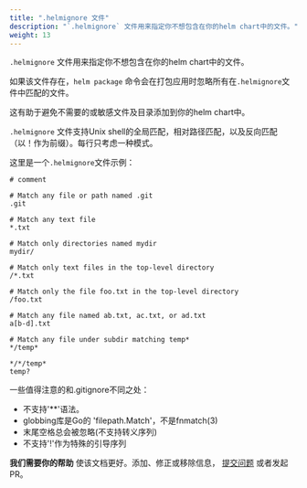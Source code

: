 ```yaml
---
title: ".helmignore 文件"
description: "`.helmignore` 文件用来指定你不想包含在你的helm chart中的文件。"
weight: 13
---
```


`.helmignore` 文件用来指定你不想包含在你的helm chart中的文件。

如果该文件存在，`helm package` 命令会在打包应用时忽略所有在`.helmignore`文件中匹配的文件。

这有助于避免不需要的或敏感文件及目录添加到你的helm chart中。

`.helmignore` 文件支持Unix shell的全局匹配，相对路径匹配，以及反向匹配（以！作为前缀）。每行只考虑一种模式。

这里是一个`.helmignore`文件示例：

```shell
# comment

# Match any file or path named .git
.git

# Match any text file
*.txt

# Match only directories named mydir
mydir/

# Match only text files in the top-level directory
/*.txt

# Match only the file foo.txt in the top-level directory
/foo.txt

# Match any file named ab.txt, ac.txt, or ad.txt
a[b-d].txt

# Match any file under subdir matching temp*
*/temp*

*/*/temp*
temp?
```

一些值得注意的和.gitignore不同之处：

- 不支持'**'语法。
- globbing库是Go的 'filepath.Match'，不是fnmatch(3)
- 末尾空格总会被忽略(不支持转义序列)
- 不支持'\!'作为特殊的引导序列

**我们需要你的帮助** 使该文档更好。添加、修正或移除信息， [提交问题](https://github.com/helm/helm-www/issues) 或者发起PR。
